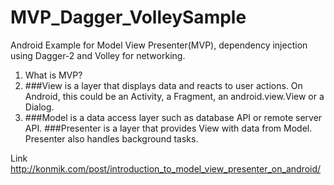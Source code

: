 # MVP_Dagger_VolleySample
Android Example for Model View Presenter(MVP), dependency injection using Dagger-2 and Volley for networking.

1. What is MVP?
2. ###View
is a layer that displays data and reacts to user actions. On Android, this could be an Activity, a Fragment, an android.view.View or a Dialog.
3. ###Model is a data access layer such as database API or remote server API.
###Presenter is a layer that provides View with data from Model. Presenter also handles background tasks.

Link http://konmik.com/post/introduction_to_model_view_presenter_on_android/
